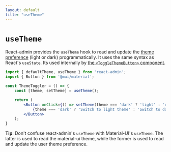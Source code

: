 ```yaml
---
layout: default
title: "useTheme"
---
```


# `useTheme`

React-admin provides the `useTheme` hook to read and update the [theme preference](./AppTheme.md#letting-users-choose-the-theme) (light or dark) programmatically. It uses the same syntax as React's `useState`. Its used internally by [the `<ToggleThemeButton>` component](./ToggleThemeButton.md).

```jsx
import { defaultTheme, useTheme } from 'react-admin';
import { Button } from '@mui/material';

const ThemeToggler = () => {
    const [theme, setTheme] = useTheme();

    return (
        <Button onClick={() => setTheme(theme === 'dark' ? 'light' : 'dark')}>
            {theme === 'dark' ? 'Switch to light theme' : 'Switch to dark theme'}
        </Button>
    );
}
```

**Tip**: Don't confuse react-admin's `useTheme` with Material-UI's `useTheme`. The latter is used to read the material-ui theme, while the former is used to read and update the user theme preference.